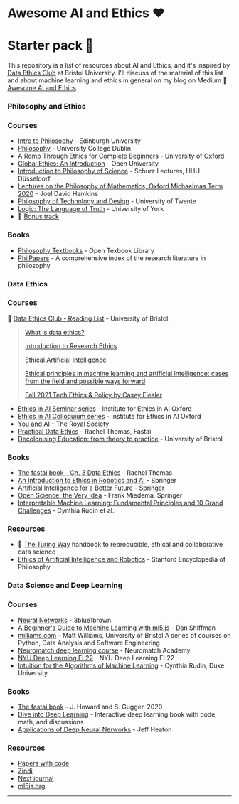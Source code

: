 # Awesome AI and Ethics ❤
# Starter pack 🚀

This repository is a list of resources about AI and Ethics, and it's inspired by [Data Ethics Club](https://dataethicsclub.com/index.html) at Bristol University.
I'll discuss of the material of this list and about machine learning and ethics in general on my blog on Medium 💬 [Awesome AI and Ethics](https://medium.com/awesome-ai-and-ethics)


### **Philosophy and Ethics**

### Courses

- [Intro to Philosophy](https://youtube.com/playlist?list=PLwJ2VKmefmxqgjDHRppT_jnqEXuKLmKY6) - Edinburgh University 
- [Philosophy](https://youtube.com/playlist?list=PLHKVjBSDqMB6O2cV5EjYBmdORdkUotNfF) - University College Dublin
- [A Romp Through Ethics for Complete Beginners](http://podcasts.ox.ac.uk/series/romp-through-ethics-complete-beginners) - University of Oxford
- [Global Ethics: An Introduction](https://www.futurelearn.com/courses/global-ethics) - Open University
- [Introduction to Philosophy of Science](https://youtube.com/playlist?list=PLd92KgCb6HeN8yxbr7HjineMC9YzfbxM9) - Schurz Lectures, HHU Düsseldorf
- [Lectures on the Philosophy of Mathematics, Oxford Michaelmas Term 2020](http://jdh.hamkins.org/lectures-on-the-philosophy-of-mathematics-oxford-mt20) - Joel David Hamkins
- [Philosophy of Technology and Design](https://www.futurelearn.com/courses/philosophy-of-technology) - University of Twente
- [Logic: The Language of Truth](https://www.futurelearn.com/courses/logic-the-philosophical-science-of-truth) - University of York
- 🎵 [Bonus track](https://youtu.be/QLodkaDHn4g)

### Books

- [Philosophy Textbooks](https://open.umn.edu/opentextbooks/subjects/philosophy) - Open Texbook Library
- [PhilPapers](https://philpapers.org/) - A comprehensive index of the research literature in philosophy


### **Data Ethics**

### Courses


💫 [Data Ethics Club - Reading List](https://dataethicsclub.com/reading-list.html) - University of Bristol:

> [What is data ethics?](https://royalsocietypublishing.org/doi/10.1098/rsta.2016.0360) 
> 
> [Introduction to Research Ethics](https://the-turing-way.netlify.app/ethical-research/ethics-intro.html)
> 
> [Ethical Artificial Intelligence](https://arxiv.org/pdf/1411.1373.pdf) 
> 
> [Ethical principles in machine learning and artificial intelligence: cases from the field and possible ways forward](https://www.nature.com/articles/s41599-020-0501-9)
> 
> [Fall 2021 Tech Ethics & Policy by Casey Fiesler](https://docs.google.com/document/d/1tWdqYqYBHARbZXFQX4cybe88S-0twqvUu1xLhYnLgU4/edit# )

- [Ethics in AI Seminar series](https://youtube.com/playlist?list=PLf4lTwFHevBvrV51fy4iMe5lMLLXqhb4P) - Institute for Ethics in AI Oxford
- [Ethics in AI Colloquium series](https://youtube.com/playlist?list=PLf4lTwFHevBuvTDX4m8N5WVAX62IkhXJ7) - Institute for Ethics in AI Oxford
- [You and AI](https://youtube.com/playlist?list=PLqYmG7hTraZC5LmYvoouafdMPKRVZJOSv) - The Royal Society
- [Practical Data Ethics](https://youtube.com/playlist?list=PLtmWHNX-gukKHo6LBrdq82QadvUEwyaJ7) - Rachel Thomas, Fastai
- [Decolonising Education: from theory to practice](https://www.futurelearn.com/courses/decolonising-education-from-theory-to-practice) - University of Bristol

### Books

- [The fastai book - Ch. 3 Data Ethics](https://github.com/fastai/fastbook/blob/master/03_ethics.ipynb) - Rachel Thomas
- [An Introduction to Ethics in Robotics and AI](https://library.oapen.org/handle/20.500.12657/41303) - Springer
- [Artificial Intelligence for a Better Future](https://library.oapen.org/handle/20.500.12657/48228) - Springer
- [Open Science: the Very Idea](https://link.springer.com/book/10.1007/978-94-024-2115-6) - Frank Miedema, Springer
- [Interpretable Machine Learning: Fundamental Principles and 10 Grand Challenges](https://arxiv.org/abs/2103.11251) - Cynthia Rudin et al.

### Resources

- 💫 [The Turing Way](https://the-turing-way.netlify.app/welcome) handbook to reproducible, ethical and collaborative data science
- [Ethics of Artificial Intelligence and Robotics](https://plato.stanford.edu/entries/ethics-ai/) - Stanford Encyclopedia of Philosophy


### **Data Science and Deep Learning**

### Courses

- [Neural Networks](https://youtube.com/playlist?list=PLZHQObOWTQDNU6R1_67000Dx_ZCJB-3pi) - 3blue1brown
- [A Beginner's Guide to Machine Learning with ml5.js](https://www.youtube.com/watch?v=jmznx0Q1fP0) - Dan Shiffman
- [milliams.com](https://milliams.com/courses/) - Matt Williams, University of Bristol
A series of courses on Python, Data Analysis and Software Engineering
- [Neuromatch deep learning course](https://deeplearning.neuromatch.io/tutorials/intro.html) - Neuromatch Academy
- [NYU Deep Learning FL22](https://youtube.com/playlist?list=PLLHTzKZzVU9d_3TcHbyiAjl5qCbpJR-o0) - NYU Deep Learning FL22
- [Intuition for the Algorithms of Machine Learning](https://youtube.com/playlist?list=PLNeXFnYrCJneoY_rKtWJy833YiMrCRi5f) - Cynthia Rudin, Duke University

### Books
- [The fastai book](https://github.com/fastai/fastbook) - J. Howard and S. Gugger, 2020
- [Dive into Deep Learning](https://d2l.ai) - Interactive deep learning book with code, math, and discussions
- [Applications of Deep Neural Nerworks](https://arxiv.org/abs/2009.05673) - Jeff Heaton

### Resources

- [Papers with code](https://paperswithcode.com/)
- [Zindi](https://zindi.africa/)
- [Next journal](https://nextjournal.com/)
- [ml5js.org](https://ml5js.org)
---
